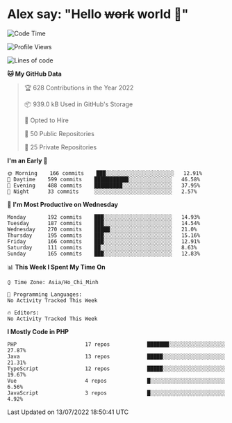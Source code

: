 # Alex say: "Hello ~~work~~ world 🐾"

<!--START_SECTION:waka-->
![Code Time](http://img.shields.io/badge/Code%20Time-0%20secs-blue)

![Profile Views](http://img.shields.io/badge/Profile%20Views-0-blue)

![Lines of code](https://img.shields.io/badge/From%20Hello%20World%20I%27ve%20Written-1%20Million%20lines%20of%20code-blue)

**🐱 My GitHub Data** 

> 🏆 628 Contributions in the Year 2022
 > 
> 📦 939.0 kB Used in GitHub's Storage 
 > 
> 💼 Opted to Hire
 > 
> 📜 50 Public Repositories 
 > 
> 🔑 25 Private Repositories  
 > 
**I'm an Early 🐤** 

```text
🌞 Morning    166 commits    ███░░░░░░░░░░░░░░░░░░░░░░   12.91% 
🌆 Daytime    599 commits    ███████████░░░░░░░░░░░░░░   46.58% 
🌃 Evening    488 commits    █████████░░░░░░░░░░░░░░░░   37.95% 
🌙 Night      33 commits     ░░░░░░░░░░░░░░░░░░░░░░░░░   2.57%

```
📅 **I'm Most Productive on Wednesday** 

```text
Monday       192 commits    ███░░░░░░░░░░░░░░░░░░░░░░   14.93% 
Tuesday      187 commits    ███░░░░░░░░░░░░░░░░░░░░░░   14.54% 
Wednesday    270 commits    █████░░░░░░░░░░░░░░░░░░░░   21.0% 
Thursday     195 commits    ███░░░░░░░░░░░░░░░░░░░░░░   15.16% 
Friday       166 commits    ███░░░░░░░░░░░░░░░░░░░░░░   12.91% 
Saturday     111 commits    ██░░░░░░░░░░░░░░░░░░░░░░░   8.63% 
Sunday       165 commits    ███░░░░░░░░░░░░░░░░░░░░░░   12.83%

```


📊 **This Week I Spent My Time On** 

```text
⌚︎ Time Zone: Asia/Ho_Chi_Minh

💬 Programming Languages: 
No Activity Tracked This Week

🔥 Editors: 
No Activity Tracked This Week

```

**I Mostly Code in PHP** 

```text
PHP                      17 repos            ███████░░░░░░░░░░░░░░░░░░   27.87% 
Java                     13 repos            █████░░░░░░░░░░░░░░░░░░░░   21.31% 
TypeScript               12 repos            █████░░░░░░░░░░░░░░░░░░░░   19.67% 
Vue                      4 repos             █░░░░░░░░░░░░░░░░░░░░░░░░   6.56% 
JavaScript               3 repos             █░░░░░░░░░░░░░░░░░░░░░░░░   4.92%

```



 Last Updated on 13/07/2022 18:50:41 UTC
<!--END_SECTION:waka-->

